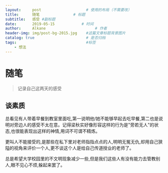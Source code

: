 ```yaml
---
layout:     post                    # 使用的布局（不需要改）
title:      随笔               # 标题 
subtitle:   感受 #副标题
date:       2019-05-15            # 时间
author:     Alkane                      # 作者
header-img: img/post-bg-2015.jpg    #这篇文章标题背景图片
catalog: true                       # 是否归档
tags:                               #标签
    - 想法
---
```

# 随笔
> 记录自己这两天的感受

## 谈素质 
总看见有人带着早餐到教室里面吃,第一说明他/她不能够早起去吃早餐,第二也是说明对旁边人的感受不太在意。记得梁秋实好像形容这样的行为是"旁若无人"的状态,也很能表现出这样的神情,用词不可谓不精炼。

更叫人不能接受的,是那些在私下里对老师指指点点的人,明明无冤无仇,却用自己狭隘的视角来评价一个人,更不谈这个人是给自己传道授业的老师了。

总是希望大学校园里的不文明现象减少一些,但是我们这些人有没有能力去管教别人,眼不见心不烦,躲起来罢了。


